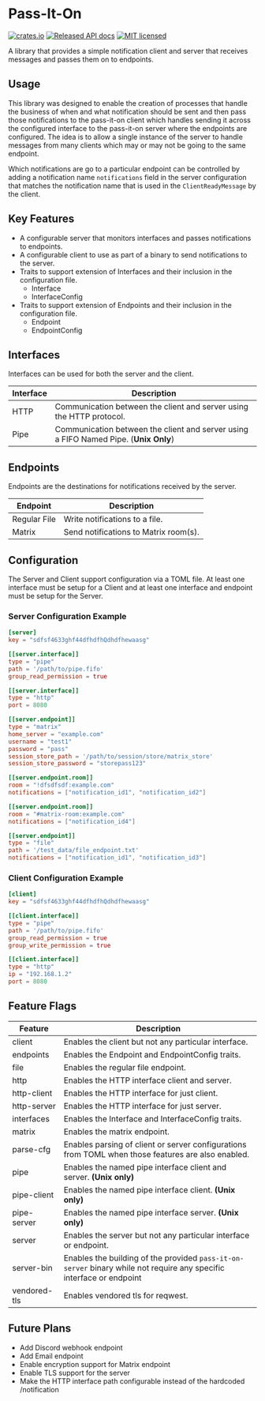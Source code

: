 # Pass-It-On
[![crates.io](https://img.shields.io/crates/v/pass-it-on)](https://crates.io/crates/pass-it-on)
[![Released API docs](https://docs.rs/pass-it-on/badge.svg)](https://docs.rs/pass-it-on/)
[![MIT licensed](https://img.shields.io/crates/l/pass-it-on)](./LICENSE)

A library that provides a simple notification client and server that receives messages and passes them on to endpoints.

## Usage
This library was designed to enable the creation of processes that handle the business of when and what notification should be sent and then pass
those notifications to the pass-it-on client which handles sending it across the configured interface to the pass-it-on server where the endpoints are configured.
The idea is to allow a single instance of the server to handle messages from many clients which may or may not be going to the same endpoint.

Which notifications are go to a particular endpoint can be controlled by adding a notification name `notifications` field in the server configuration
that matches the notification name that is used in the `ClientReadyMessage` by the client.


## Key Features 
- A configurable server that monitors interfaces and passes notifications to endpoints.
- A configurable client to use as part of a binary to send notifications to the server.
- Traits to support extension of Interfaces and their inclusion in the configuration file.
  - Interface
  - InterfaceConfig
- Traits to support extension of Endpoints and their inclusion in the configuration file.
  - Endpoint
  - EndpointConfig


## Interfaces
Interfaces can be used for both the server and the client.

| Interface | Description                                                                          |
|-----------|--------------------------------------------------------------------------------------|
| HTTP      | Communication between the client and server using the HTTP protocol.                 |
| Pipe      | Communication between the client and server using a FIFO Named Pipe. (**Unix Only**) |


## Endpoints
Endpoints are the destinations for notifications received by the server.

| Endpoint     | Description                           |
|--------------|---------------------------------------|
| Regular File | Write notifications to a file.        |
| Matrix       | Send notifications to Matrix room(s). |

## Configuration
The Server and Client support configuration via a TOML file.
At least one interface must be setup for a Client and at least one interface and endpoint
must be setup for the Server.


### Server Configuration Example
```toml
[server]
key = "sdfsf4633ghf44dfhdfhQdhdfhewaasg"

[[server.interface]]
type = "pipe"
path = '/path/to/pipe.fifo'
group_read_permission = true

[[server.interface]]
type = "http"
port = 8080

[[server.endpoint]]
type = "matrix"
home_server = "example.com"
username = "test1"
password = "pass"
session_store_path = '/path/to/session/store/matrix_store'
session_store_password = "storepass123"

[[server.endpoint.room]]
room = "!dfsdfsdf:example.com"
notifications = ["notification_id1", "notification_id2"]

[[server.endpoint.room]]
room = "#matrix-room:example.com"
notifications = ["notification_id4"]

[[server.endpoint]]
type = "file"
path = '/test_data/file_endpoint.txt'
notifications = ["notification_id1", "notification_id3"]
```

### Client Configuration Example
```toml
[client]
key = "sdfsf4633ghf44dfhdfhQdhdfhewaasg"

[[client.interface]]
type = "pipe"
path = '/path/to/pipe.fifo'
group_read_permission = true
group_write_permission = true

[[client.interface]]
type = "http"
ip = "192.168.1.2"
port = 8080
```


## Feature Flags

| Feature      | Description                                                                                                          |
|--------------|----------------------------------------------------------------------------------------------------------------------|
| client       | Enables the client but not any particular interface.                                                                 |
| endpoints    | Enables the Endpoint and EndpointConfig traits.                                                                      |
| file         | Enables the regular file endpoint.                                                                                   |
| http         | Enables the HTTP interface client and server.                                                                        |
| http-client  | Enables the HTTP interface for just client.                                                                          |
| http-server  | Enables the HTTP interface for just server.                                                                          |
| interfaces   | Enables the Interface and InterfaceConfig traits.                                                                    |
| matrix       | Enables the matrix endpoint.                                                                                         |
| parse-cfg    | Enables parsing of client or server configurations from TOML when those features are also enabled.                   |
| pipe         | Enables the named pipe interface client and server. **(Unix only)**                                                  |
| pipe-client  | Enables the named pipe interface client. **(Unix only)**                                                             |
| pipe-server  | Enables the named pipe interface server. **(Unix only)**                                                             |
| server       | Enables the server but not any particular interface or endpoint.                                                     |
| server-bin   | Enables the building of the provided `pass-it-on-server` binary while not require any specific interface or endpoint |
| vendored-tls | Enables vendored tls for reqwest.                                                                                    |


## Future Plans
- Add Discord webhook endpoint
- Add Email endpoint
- Enable encryption support for Matrix endpoint
- Enable TLS support for the server
- Make the HTTP interface path configurable instead of the hardcoded /notification
